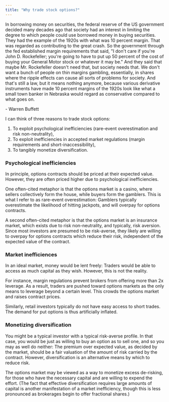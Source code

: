 ```yaml
---
title: "Why trade stock options?"
---
```


<div class="media">
  <p>In borrowing money on securities, the federal reserve of the US government decided many decades ago that society had an interest in limiting the degree to which people could use borrowed money in buying securities. They had the example of the 1920s with what was 10 percent margin. That was regarded as contributing to the great crash. So the government through the fed established margin requirements that said, "I don't care if you're John D. Rockefeller; you're going to have to put up 50 percent of the cost of buying your General Motor stock or whatever it may be." And they said that maybe Mr. Rockefeller doesn't need that, but society needs that. We don't want a bunch of people on thin margins gambling, essentially, in shares where the ripple effects can cause all sorts of problems for society. And that's still a law, but it means nothing anymore, because various derivative instruments have made 10 percent margins of the 1920s look like what a small town banker in Nebraska would regard as conservative compared to what goes on.</p>
  
  <p>- Warren Buffett</p>
</div>

I can think of three reasons to trade stock options:

1. To exploit psychological inefficiencies (rare-event overestimation and risk non-neutrality),
2. To exploit inefficiencies in accepted market regulations (margin requirements and short-inaccessibility),
3. To tangibly monetize diversification.

### Psychological inefficiencies

In principle, options contracts should be priced at their expected value. However, they are often priced higher due to psychological inefficiencies.

One often-cited metaphor is that the options market is a casino, where sellers collectively form the house, while buyers form the gamblers. This is what I refer to as rare-event overestimation: Gamblers typically overestimate the likelihood of hitting jackpots, and will overpay for options contracts.

A second often-cited metaphor is that the options market is an insurance market, which exists due to risk non-neutrality, and typically, risk aversion. Since most investors are presumed to be risk-averse, they likely are willing to overpay for options contracts which reduce their risk, independent of the expected value of the contract.

### Market inefficiences

In an ideal market, money would be lent freely: Traders would be able to access as much capital as they wish. However, this is not the reality.

For instance, margin regulations prevent brokers from offering more than 2x leverage. As a result, traders are pushed toward options markets as the only means to leverage beyond a certain level. This crowds the options market and raises contract prices.

Similarly, retail investors typically do not have easy access to short trades. The demand for put options is thus artificially inflated.

### Monetizing diversification

You might be a typical investor with a typical risk-averse profile. In that case, you would be just as willing to buy an option as to sell one, and so you may as well do neither: The premium over expected value, as decided by the market, should be a fair valuation of the amount of risk carried by the contract. However, diversification is an alternative means by which to reduce risk. 

The options market may be viewed as a way to monetize excess de-risking, for those who have the necessary capital and are willing to expend the effort. (The fact that effective diversification requires large amounts of capital is another manifestation of a market inefficiency, though this is less pronounced as brokerages begin to offer fractional shares.)
